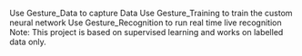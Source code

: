 Use Gesture_Data to capture Data
Use Gesture_Training to train the custom neural network
Use Gesture_Recognition to run real time live recognition
Note: This project is based on supervised learning and works on labelled data only.

